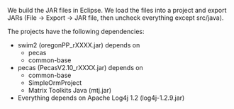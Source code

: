 We build the JAR files in Eclipse. We load the files into a project and export
JARs (File -> Export -> JAR file, then uncheck everything except src/java).

The projects have the following dependencies:

- swim2 (oregonPP_rXXXX.jar) depends on
    - pecas
    - common-base
- pecas (PecasV2.10_rXXXX.jar) depends on
    - common-base
    - SimpleOrmProject
    - Matrix Toolkits Java (mtj.jar)
- Everything depends on Apache Log4j 1.2 (log4j-1.2.9.jar)